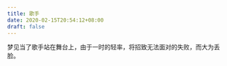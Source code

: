 ```yaml
---
title: 歌手
date: 2020-02-15T20:54:12+08:00
draft: false
---
```


梦见当了歌手站在舞台上，由于一时的轻率，将招致无法面对的失败，而大为丢脸。<br>
